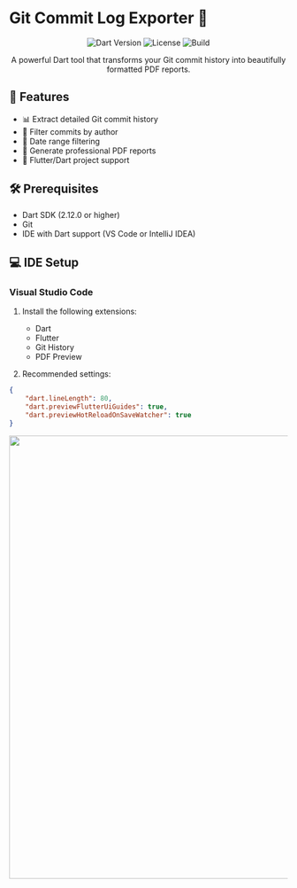 # Git Commit Log Exporter 📄

<div align="center">

![Dart Version](https://img.shields.io/badge/dart-%3E%3D2.12.0-blue.svg)
![License](https://img.shields.io/badge/license-MIT-green)
![Build](https://img.shields.io/badge/build-passing-brightgreen)

A powerful Dart tool that transforms your Git commit history into beautifully formatted PDF reports.

</div>

## 🚀 Features

- 📊 Extract detailed Git commit history
- 👤 Filter commits by author
- 📅 Date range filtering
- 📑 Generate professional PDF reports
- 🎯 Flutter/Dart project support

## 🛠️ Prerequisites

- Dart SDK (2.12.0 or higher)
- Git
- IDE with Dart support (VS Code or IntelliJ IDEA)

## 💻 IDE Setup

### Visual Studio Code
1. Install the following extensions:
   - Dart
   - Flutter
   - Git History
   - PDF Preview

2. Recommended settings:
```json
{
    "dart.lineLength": 80,
    "dart.previewFlutterUiGuides": true,
    "dart.previewHotReloadOnSaveWatcher": true
}
```


 <img src="Screenshot 2025-01-23 at 12.49.43 PM.png" width="800" />
